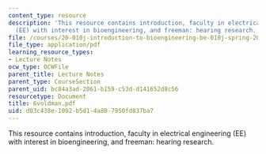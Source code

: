 ```yaml
---
content_type: resource
description: 'This resource contains introduction, faculty in electrical engineering
  (EE) with interest in bioengineering, and freeman: hearing research.'
file: /courses/20-010j-introduction-to-bioengineering-be-010j-spring-2006/d03c438e1092b5d14a807950fd837ba7_6voldman.pdf
file_type: application/pdf
learning_resource_types:
- Lecture Notes
ocw_type: OCWFile
parent_title: Lecture Notes
parent_type: CourseSection
parent_uid: bc84a3ad-2061-b159-c53d-d141652d8c56
resourcetype: Document
title: 6voldman.pdf
uid: d03c438e-1092-b5d1-4a80-7950fd837ba7
---
```

This resource contains introduction, faculty in electrical engineering (EE) with interest in bioengineering, and freeman: hearing research.

